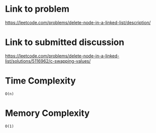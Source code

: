 # Link to problem
https://leetcode.com/problems/delete-node-in-a-linked-list/description/

# Link to submitted discussion
https://leetcode.com/problems/delete-node-in-a-linked-list/solutions/5116962/c-swapping-values/

# Time Complexity
`O(n)`

# Memory Complexity
`O(1)`
